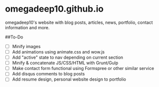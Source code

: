 # omegadeep10.github.io
omegadeep10's website with blog posts, articles, news, portfolio, contact information and more.

##To-Do

- [ ] Minify images
- [ ] Add animations using animate.css and wow.js
- [ ] Add "active" state to nav depending on current section
- [ ] Minify & concatenate JS/CSS/HTML with Grunt/Gulp
- [ ] Make contact form functional using Formspree or other similar service
- [ ] Add disqus comments to blog posts
- [ ] Add resume design, personal website design to portfolio
